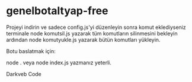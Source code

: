 # genelbotaltyap-free

Projeyi indirin ve sadece config.js'yi düzenleyin sonra komut eklediyseniz terminale node komutsil.js yazarak tüm komutların silinmesini bekleyin ardından node komutyukle.js yazarak bütün komutları yükleyin.

Botu baslatmak için:

node . veya node index.js yazmanız yeterli.

Darkveb Code
